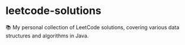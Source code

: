 # leetcode-solutions
📚 My personal collection of LeetCode solutions, covering various data structures and algorithms in Java.  
